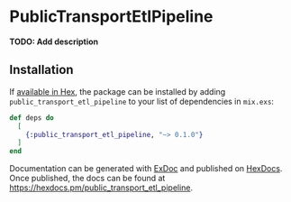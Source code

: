 # PublicTransportEtlPipeline

**TODO: Add description**

## Installation

If [available in Hex](https://hex.pm/docs/publish), the package can be installed
by adding `public_transport_etl_pipeline` to your list of dependencies in `mix.exs`:

```elixir
def deps do
  [
    {:public_transport_etl_pipeline, "~> 0.1.0"}
  ]
end
```

Documentation can be generated with [ExDoc](https://github.com/elixir-lang/ex_doc)
and published on [HexDocs](https://hexdocs.pm). Once published, the docs can
be found at <https://hexdocs.pm/public_transport_etl_pipeline>.

